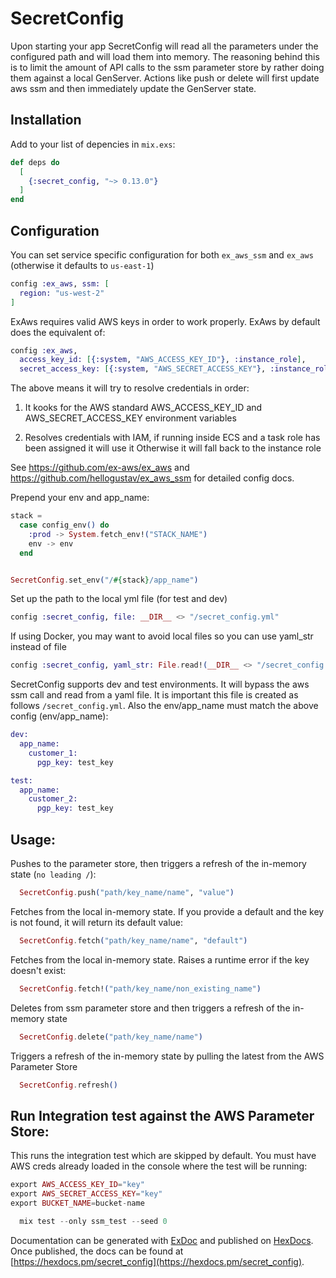 # SecretConfig

Upon starting your app SecretConfig will read all the parameters under the configured path and will load them into memory. The reasoning behind this is to limit the amount of API calls to the ssm parameter store by rather doing them against a local GenServer. Actions like push or delete will first update aws ssm and then immediately update the GenServer state. 


## Installation

Add to your list of depencies in `mix.exs`:

~~~elixir
def deps do
  [
    {:secret_config, "~> 0.13.0"}
  ]
end
~~~
## Configuration
You can set service specific configuration for both `ex_aws_ssm` and `ex_aws` (otherwise it defaults to `us-east-1`)

```elixir
config :ex_aws, ssm: [
  region: "us-west-2"
]
```

ExAws requires valid AWS keys in order to work properly. ExAws by default does the equivalent of:

```elixir
config :ex_aws,
  access_key_id: [{:system, "AWS_ACCESS_KEY_ID"}, :instance_role],
  secret_access_key: [{:system, "AWS_SECRET_ACCESS_KEY"}, :instance_role]
```
The above means it will try to resolve credentials in order:

1. It kooks for the AWS standard AWS_ACCESS_KEY_ID and AWS_SECRET_ACCESS_KEY environment variables

2. Resolves credentials with IAM, if running inside ECS and a task role has been assigned it will use it
Otherwise it will fall back to the instance role

See https://github.com/ex-aws/ex_aws and https://github.com/hellogustav/ex_aws_ssm for detailed config docs. 

Prepend your env and app_name:
```elixir
stack =
  case config_env() do
    :prod -> System.fetch_env!("STACK_NAME")
    env -> env
  end


SecretConfig.set_env("/#{stack}/app_name")
```

Set up the path to the local yml file (for test and dev)
```elixir
config :secret_config, file: __DIR__ <> "/secret_config.yml"
```

If using Docker, you may want to avoid local files so you can use yaml_str instead of file
```elixir
config :secret_config, yaml_str: File.read!(__DIR__ <> "/secret_config.yml")
```

SecretConfig supports dev and test environments. It will bypass the aws ssm call and read from a yaml file. It is important this file is created as follows `/secret_config.yml`. Also the env/app_name must match the above config (env/app_name):
```elixir
dev:
  app_name:
    customer_1:
      pgp_key: test_key

test:
  app_name:
    customer_2:
      pgp_key: test_key
```


## Usage:

Pushes to the parameter store, then triggers a refresh of the in-memory state (`no leading /`):
```elixir
  SecretConfig.push("path/key_name/name", "value")
```
Fetches from the local in-memory state. If you provide a default and the key is not found, it will return its default value:
```elixir
  SecretConfig.fetch("path/key_name/name", "default")
```
Fetches from the local in-memory state. Raises a runtime error if the key doesn't exist:
```elixir
  SecretConfig.fetch!("path/key_name/non_existing_name")
```
Deletes from ssm parameter store and then triggers a refresh of the in-memory state
```elixir
  SecretConfig.delete("path/key_name/name")
```
Triggers a refresh of the in-memory state by pulling the latest from the AWS Parameter Store
```elixir
  SecretConfig.refresh()
```
## Run Integration test against the AWS Parameter Store:


This runs the integration test which are skipped by default. You must have AWS creds already loaded in the console where the test will be running:
```elixir
export AWS_ACCESS_KEY_ID="key"
export AWS_SECRET_ACCESS_KEY="key"
export BUCKET_NAME=bucket-name
```
```elixir
  mix test --only ssm_test --seed 0
```

Documentation can be generated with [ExDoc](https://github.com/elixir-lang/ex_doc)
and published on [HexDocs](https://hexdocs.pm). Once published, the docs can
be found at [https://hexdocs.pm/secret_config](https://hexdocs.pm/secret_config).
